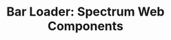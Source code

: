 ---
layout: examples.njk
title: 'Bar Loader: Spectrum Web Components'
displayName: Bar Loader
componentName: bar-loader
tags:
  - component-examples
---